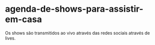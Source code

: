# agenda-de-shows-para-assistir-em-casa
Os shows são transmitidos ao vivo através das redes sociais através de lives.
